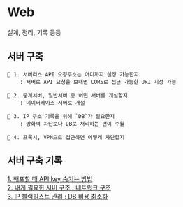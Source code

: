 # Web
설계, 정리, 기록 등등

## 서버 구축
```
🔲 1. 서버리스 API 요청주소는 어디까지 설정 가능한지
    : 서버로 API 요청을 보내면 CORS로 접근 가능한 URI 지정 가능

🔲 2. 중계서버, 일반서버 중 어떤 서버를 개설할지 
    : 데이터베이스 서버로 개설   

🔲 3. IP 주소 기록을 위해 `DB`가 필요한지      
    : 방화벽 차단보다 DB로 처리하는 편이 수월
 
🔳 4. 프록시, VPN으로 접근하면 어떻게 차단할지
```

서버 구축 기록
---

[1. 배포할 때 API key 숨기는 방법](./md/API_Key_Hide.md)    
[2. 내게 필요한 서버 구조 : 네트워크 구조](./md/clientServerArchitecture.md)    
[3. IP 블랙리스트 관리 : DB 비용 최소화](./md/IPBlacklistManagement.md)

